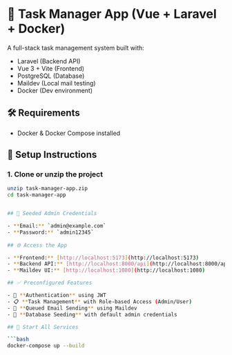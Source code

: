 # 🧠 Task Manager App (Vue + Laravel + Docker)

A full-stack task management system built with:

- Laravel (Backend API)
- Vue 3 + Vite (Frontend)
- PostgreSQL (Database)
- Maildev (Local mail testing)
- Docker (Dev environment)

## 🛠 Requirements

- Docker & Docker Compose installed

## 🏁 Setup Instructions

### 1. Clone or unzip the project

```bash
unzip task-manager-app.zip
cd task-manager-app


## 🔐 Seeded Admin Credentials

- **Email:** `admin@example.com`  
- **Password:** `admin12345`
  
## 🌐 Access the App

- **Frontend:** [http://localhost:5173](http://localhost:5173)  
- **Backend API:** [http://localhost:8000/api](http://localhost:8000/api)  
- **Maildev UI:** [http://localhost:1080](http://localhost:1080)

## ✅ Preconfigured Features

- 🔐 **Authentication** using JWT
- 📋 **Task Management** with Role-based Access (Admin/User)
- 📧 **Queued Email Sending** using Maildev
- 🌱 **Database Seeding** with default admin credentials

## 🚀 Start All Services

```bash
docker-compose up --build